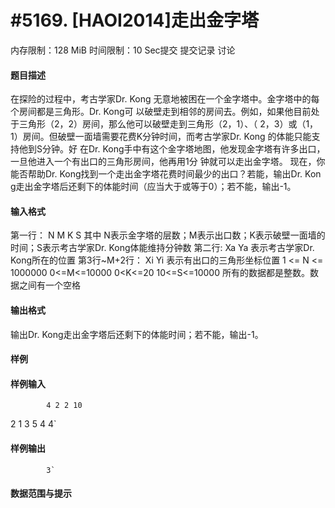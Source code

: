 
# #5169. [HAOI2014]走出金字塔
内存限制：128 MiB 时间限制：10 Sec提交 提交记录 讨论
#### 题目描述
在探险的过程中，考古学家Dr. Kong 无意地被困在一个金字塔中。金字塔中的每个房间都是三角形。Dr. Kong可
以破壁走到相邻的房间去。例如，如果他目前处于三角形（2，2）房间，那么他可以破壁走到三角形（2，1）、（
2，3）或（1，1）房间。但破壁一面墙需要花费K分钟时间，而考古学家Dr. Kong 的体能只能支持他到S分钟。好
在Dr. Kong手中有这个金字塔地图，他发现金字塔有许多出口，一旦他进入一个有出口的三角形房间，他再用1分
钟就可以走出金字塔。 现在，你能否帮助Dr. Kong找到一个走出金字塔花费时间最少的出口？若能，输出Dr. Kon
g走出金字塔后还剩下的体能时间（应当大于或等于0）；若不能，输出-1。

#### 输入格式
第一行： N M K S 其中 N表示金字塔的层数；M表示出口数；K表示破壁一面墙的时间；S表示考古学家Dr. Kong体能维持分钟数
第二行: Xa Ya 表示考古学家Dr. Kong所在的位置
第3行~M+2行： Xi Yi 表示有出口的三角形坐标位置
1 <= N <= 1000000 0<=M<=10000 0<K<=20 10<=S<=10000 所有的数据都是整数。数据之间有一个空格

#### 输出格式
输出Dr. Kong走出金字塔后还剩下的体能时间；若不能，输出-1。

#### 样例

#### 样例输入

			4 2 2 10
2 1
3 5
4 4`
#### 样例输出

			3`
#### 数据范围与提示

